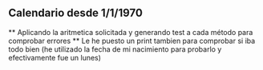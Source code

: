 ## Calendario desde 1/1/1970 
** Aplicando la aritmetica solicitada y generando test a cada método para comprobar errores
** Le he puesto un print tambien para comprobar si iba todo bien (he utilizado la fecha de mi nacimiento para probarlo y efectivamente fue un lunes)